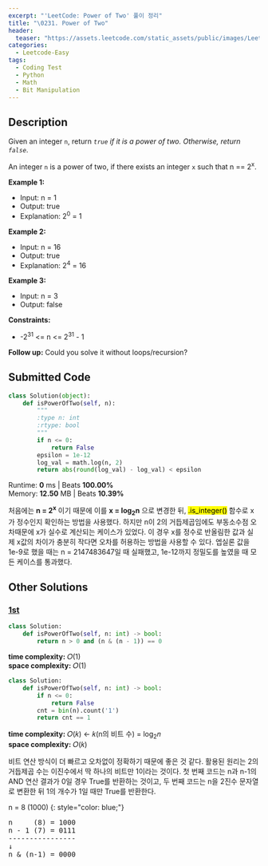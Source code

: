 ```yaml
---
excerpt: "'LeetCode: Power of Two' 풀이 정리"
title: "\0231. Power of Two"
header:
  teaser: "https://assets.leetcode.com/static_assets/public/images/LeetCode_Sharing.png"
categories:
  - Leetcode-Easy
tags:
  - Coding Test
  - Python
  - Math
  - Bit Manipulation
---
```


## <i class="fa-solid fa-file-lines"></i> Description

Given an integer `n`, return *`true` if it is a power of two. Otherwise, return `false`*.

An integer `n` is a power of two, if there exists an integer `x` such that n == 2<sup>x</sup>.

**Example 1:**

- Input: n = 1
- Output: true
- Explanation: 2<sup>0</sup> = 1

**Example 2:**

- Input: n = 16
- Output: true
- Explanation: 2<sup>4</sup> = 16

**Example 3:**

- Input: n = 3
- Output: false

**Constraints:**

- -2<sup>31</sup> <= n <= 2<sup>31</sup> - 1

**Follow up:** Could you solve it without loops/recursion?

## <i class="fa-solid fa-cloud-arrow-up"></i> Submitted Code

```python
class Solution(object):
    def isPowerOfTwo(self, n):
        """
        :type n: int
        :rtype: bool
        """
        if n <= 0:
            return False
        epsilon = 1e-12
        log_val = math.log(n, 2)
        return abs(round(log_val) - log_val) < epsilon
```
<i class="fa-solid fa-clock"></i> Runtime: **0** ms \| Beats **100.00%**    
<i class="fa-solid fa-memory"></i> Memory: **12.50** MB \| Beats **10.39%**

처음에는 **n = 2<sup>x</sup>** 이기 때문에 이를 **x = log<sub>2</sub>n** 으로 변경한 뒤, <mark>.is_integer()</mark> 함수로 x가 정수인지 확인하는 방법을 사용했다. 하지만 n이 2의 거듭제곱임에도 부동소수점 오차때문에 x가 실수로 계산되는 케이스가 있었다. 이 경우 x를 정수로 반올림한 값과 실제 x값의 차이가 충분히 작다면 오차를 허용하는 방법을 사용할 수 있다. 엡실론 값을 1e-9로 했을 때는 n = 2147483647일 때 실패했고, 1e-12까지 정밀도를 높였을 때 모든 케이스를 통과했다.

## <i class="fa-solid fa-flask"></i> Other Solutions

### <a href="" target="_blank">1st</a>

```python
class Solution:
    def isPowerOfTwo(self, n: int) -> bool:
        return n > 0 and (n & (n - 1)) == 0
```
<i class="fa-solid fa-clock"></i> **time complexity:** 𝑂(1)         
<i class="fa-solid fa-memory"></i> **space complexity:** 𝑂(1)

```python
class Solution:
    def isPowerOfTwo(self, n: int) -> bool:
        if n <= 0:
            return False
        cnt = bin(n).count('1')
        return cnt == 1
```
<i class="fa-solid fa-clock"></i> **time complexity:** 𝑂(𝑘) ← 𝑘(n의 비트 수) = log<sub>2</sub>𝑛         
<i class="fa-solid fa-memory"></i> **space complexity:** 𝑂(𝑘)

비트 연산 방식이 더 빠르고 오차없이 정확하기 때문에 좋은 것 같다. 활용된 원리는 2의 거듭제곱 수는 이진수에서 딱 하나의 비트만 1이라는 것이다. 첫 번째 코드는 n과 n-1의 AND 연산 결과가 0일 경우 True를 반환하는 것이고, 두 번째 코드는 n을 2진수 문자열로 변환한 뒤 1의 개수가 1일 때만 True를 반환한다.

n = 8 (1000)
{: style="color: blue;"}
<pre>
n     (8) = 1000 
n - 1 (7) = 0111
----------------
↓
n & (n-1) = 0000
</pre>